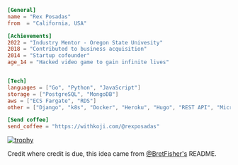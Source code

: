 ```toml
[General]
name = "Rex Posadas"
from  = "California, USA"

[Achievements]
2022 = "Industry Mentor - Oregon State Univesity"
2018 = "Contributed to business acquisition"
2014 = "Startup cofounder"
age_14 = "Hacked video game to gain infinite lives"


[Tech]
languages = ["Go", "Python", "JavaScript"]
storage = ["PostgreSQL", "MongoDB"]
aws = ["ECS Fargate", "RDS"]
other = ["Django", "k8s", "Docker", "Heroku", "Hugo", "REST API", "Microservices", "Express","mockery", "Generated Art"]

[Send coffee]
send_coffee = "https://withkoji.com/@rexposadas"

```
[![trophy](https://github-profile-trophy.vercel.app/?username=rexposadas&theme=onedark)](https://github.com/rexposadas/github-profile-trophy)

Credit where credit is due, this idea came from [@BretFisher's](https://github.com/BretFisher) README.
